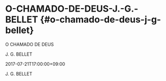 # O-CHAMADO-DE-DEUS-J.-G.-BELLET {#o-chamado-de-deus-j-g-bellet}

O CHAMADO DE DEUS

J. G. BELLET

2017-07-21T17:00:00+09:00

J. G. BELLET